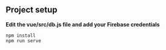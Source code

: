 ## Project setup

**Edit the vue/src/db.js file and add your Firebase credentials**

```
npm install
npm run serve
```

